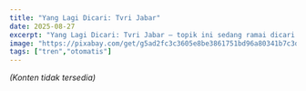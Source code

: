 ```yaml
---
title: "Yang Lagi Dicari: Tvri Jabar"
date: 2025-08-27
excerpt: "Yang Lagi Dicari: Tvri Jabar — topik ini sedang ramai dicari."
image: "https://pixabay.com/get/g5ad2fc3c3605e8be3861751bd96a80341b7c3d91edda9968b726a1e49e60c29da6e96008fd6074bfb1223befb1e9f0f0d97f908657e89b37c5e54acd89aaf836_1280.jpg"
tags: ["tren","otomatis"]
---
```

*(Konten tidak tersedia)*
